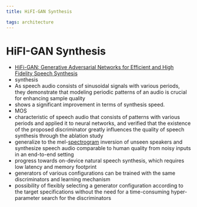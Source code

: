 ```yaml
---
title: HiFI-GAN Synthesis

tags: architecture 
---
```


# HiFI-GAN Synthesis
- [HiFi-GAN: Generative Adversarial Networks for Efficient and High Fidelity Speech Synthesis](https://arxiv.org/abs/2010.05646)
- synthesis
- As speech audio consists of sinusoidal signals with various periods, they demonstrate that modeling periodic patterns of an audio is crucial for enhancing sample quality
- shows a significant improvement in terms of synthesis speed.
- MOS
- characteristic of speech audio that consists of patterns with various periods and applied it to neural networks, and verified that the existence of the proposed discriminator greatly influences the quality of speech synthesis through the ablation study
- generalize to the mel-[spectrogram](Spectrogram.md) inversion of unseen speakers and synthesize speech audio comparable to human quality from noisy inputs in an end-to-end setting
- progress towards on-device natural speech synthesis, which requires low latency and memory footprint
- generators of various configurations can be trained with the same discriminators and learning mechanism
- possibility of flexibly selecting a generator configuration according to the target specifications without the need for a time-consuming hyper-parameter search for the discriminators




















